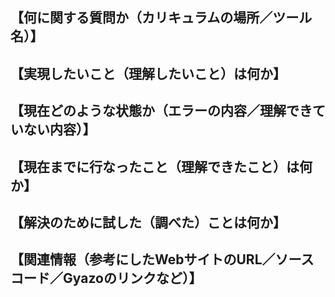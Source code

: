 ## 【何に関する質問か（カリキュラムの場所／ツール名）】


## 【実現したいこと（理解したいこと）は何か】


## 【現在どのような状態か（エラーの内容／理解できていない内容）】


## 【現在までに行なったこと（理解できたこと）は何か】


## 【解決のために試した（調べた）ことは何か】


## 【関連情報（参考にしたWebサイトのURL／ソースコード／Gyazoのリンクなど）】
